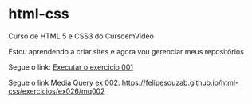 # html-css
 Curso de HTML 5 e CSS3 do CursoemVideo

Estou aprendendo a criar sites e agora vou gerenciar meus repositórios

Segue o link:
<a href="https://felipesouzab.github.io/html-css/exercicios/ex001/index.html" target='_blank'>Executar o exercicio 001</a>

Segue o link Media Query ex 002: https://felipesouzab.github.io/html-css/exercicios/ex026/mq002
